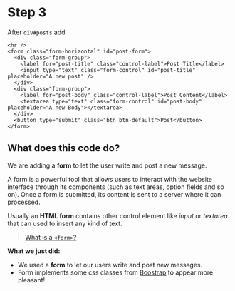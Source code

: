 # Step 3

After `div#posts` add

```markup
<hr />
<form class="form-horizontal" id="post-form">
  <div class="form-group">
    <label for="post-title" class="control-label">Post Title</label>
    <input type="text" class="form-control" id="post-title" placeholder="A new post" />
  </div>
  <div class="form-group">
    <label for="post-body" class="control-label">Post Content</label>
    <textarea type="text" class="form-control" id="post-body" placeholder="A new Body"></textarea>
  </div>
  <button type="submit" class="btn btn-default">Post</button>
</form>
```

## What does this code do?

We are adding a **form** to let the user write and post a new message.

A form is a powerful tool that allows users to interact with the website interface through its components \(such as text areas, option fields and so on\). Once a form is submitted, its content is sent to a server where it can processed.

Usually an **HTML form** contains other control element like _input_ or _textarea_ that can used to insert any kind of text.

> [What is a `<form>`?](https://developer.mozilla.org/it/docs/Web/HTML/Element/form)

**What we just did:**

* We used a **form** to let our users write and post new messages.
* Form implements some css classes from [Boostrap](http://getbootstrap.com/) to appear more pleasant!

